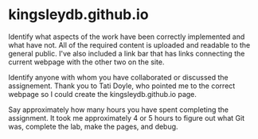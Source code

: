 # kingsleydb.github.io

Identify what aspects of the work have been correctly implemented and what have not. 
All of the required content is uploaded and readable to the general public. I've also included a link bar that has links connecting the current webpage with the other two on the site. 

Identify anyone with whom you have collaborated or discussed the assignement.
Thank you to Tati Doyle, who pointed me to the correct webpage so I could create the kingsleydb.github.io page. 

Say approximately how many hours you have spent completing the assignment.
It took me approximately 4 or 5 hours to figure out what Git was, complete the lab, make the pages, and debug. 
